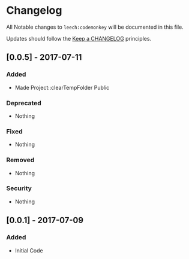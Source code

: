 # Changelog

All Notable changes to `leech:codemonkey` will be documented in this file.

Updates should follow the [Keep a CHANGELOG](http://keepachangelog.com/) principles.

## [0.0.5] - 2017-07-11

### Added
- Made Project::clearTempFolder Public

### Deprecated
- Nothing

### Fixed
- Nothing

### Removed
- Nothing

### Security
- Nothing

## [0.0.1] - 2017-07-09

### Added
- Initial Code
